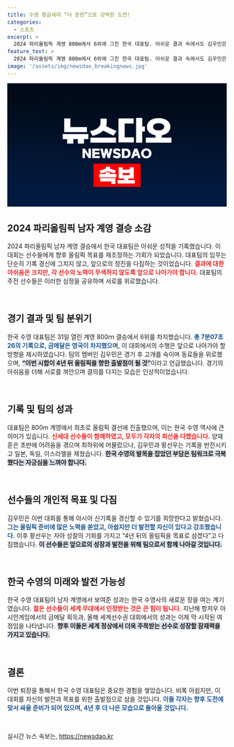 ```yaml
---
title: 수영 황금세대 “더 훈련”으로 강력한 도전!
categories:
  - 스포츠
excerpt: >
  2024 파리올림픽 계영 800m에서 6위에 그친 한국 대표팀. 아쉬운 결과 속에서도 김우민은 이번 시합이 LA올림픽을 향한 발판이라며 희망을 잃지 않았다. 12년 만의 메달 기대에 대한 젊은 선수들의 결의가 더욱 빛났다.
feature_text: >
  2024 파리올림픽 계영 800m에서 6위에 그친 한국 대표팀. 아쉬운 결과 속에서도 김우민은 이번 시합이 LA올림픽을 향한 발판이라며 희망을 잃지 않았다. 12년 만의 메달 기대에 대한 젊은 선수들의 결의가 더욱 빛났다.
image: '/assets/img/newsdao_breakingnews.jpg'
---
```


<p><img src="/assets/img/newsdao_breakingnews.jpg" alt="ranknews 속보" /></p>

<h2 data-ke-size="size26">2024 파리올림픽 남자 계영 결승 소감</h2>

<p data-ke-size="size16">2024 파리올림픽 남자 계영 결승에서 한국 대표팀은 아쉬운 성적을 기록했습니다. 이 대회는 선수들에게 향후 올림픽 목표를 재조정하는 기회가 되었습니다. 대표팀의 임무는 단순히 기록 경신에 그치지 않고, 앞으로의 정진을 다짐하는 것이었습니다. <b><span style="color: #ee2323;">결과에 대한 아쉬움은 크지만, 각 선수의 노력이 무색하지 않도록 앞으로 나아가야 합니다.</span></b> 대표팀의 주전 선수들은 이러한 심정을 공유하며 서로를 위로했습니다.</p>

<p data-ke-size="size16">&nbsp;</p>

<h2 data-ke-size="size26">경기 결과 및 팀 분위기</h2>

<p data-ke-size="size16">한국 수영 대표팀은 31일 열린 계영 800ｍ 결승에서 6위를 차지했습니다. <b><span style="color: #1a5490;">총 7분07초26의 기록으로, 금메달은 영국이 차지했으며</span></b>, 이 대회에서의 수행은 앞으로 나아가야 할 방향을 제시하였습니다. 팀의 멤버인 김우민은 경기 후 고개를 숙이며 동료들을 위로했으며, <b><span style="background-color: #21538527;">“이번 시합이 4년 뒤 올림픽을 향한 출발점이 될 것”</span></b>이라고 언급했습니다. 경기의 아쉬움을 더해 서로를 껴안으며 결의를 다지는 모습은 인상적이었습니다.</p>

<p data-ke-size="size16">&nbsp;</p>

<h2 data-ke-size="size26">기록 및 팀의 성과</h2>

<p data-ke-size="size16">대표팀은 800m 계영에서 최초로 올림픽 결선에 진출했으며, 이는 한국 수영 역사에 큰 의미가 있습니다. <b><span style="color: #ee2323;">신세대 선수들이 함께하였고, 모두가 각자의 최선을 다했습니다.</span></b> 양재훈은 초반에 어려움을 겪으며 최하위에 머물렀으나, 김우민과 황선우는 기록을 반전시키고 일본, 독일, 이스라엘을 제쳤습니다. <b><span style="background-color: #21538527;">한국 수영의 발목을 잡았던 부담은 팀워크로 극복했다는 자긍심을 느껴야 합니다.</span></b></p>

<p data-ke-size="size16">&nbsp;</p>

<h2 data-ke-size="size26">선수들의 개인적 목표 및 다짐</h2>

<p data-ke-size="size16">김우민은 이번 대회를 통해 아시아 신기록을 경신할 수 있기를 희망한다고 밝혔습니다. <b><span style="color: #1a5490;">그는 올림픽 준비에 많은 노력을 쏟았고, 아쉽지만 더 발전할 자신이 있다고 강조했습니다.</span></b> 이후 황선우는 자아 성찰의 기회를 가지고 “4년 뒤의 올림픽을 목표로 삼겠다”고 다짐했습니다. <b><span style="background-color: #21538527;">이 선수들은 앞으로의 성장과 발전을 위해 팀으로서 함께 나아갈 것입니다.</span></b></p>

<p data-ke-size="size16">&nbsp;</p>

<h2 data-ke-size="size26">한국 수영의 미래와 발전 가능성</h2>

<p data-ke-size="size16">한국 수영 대표팀이 남자 계영에서 보여준 성과는 한국 수영사의 새로운 장을 여는 계기였습니다. <b><span style="color: #ee2323;">젊은 선수들이 세계 무대에서 인정받는 것은 큰 힘이 됩니다.</span></b> 지난해 항저우 아시안게임에서의 금메달 획득과, 올해 세계선수권 대회에서의 성과는 이제 막 시작된 여정임을 나타냅니다. <b><span style="background-color: #21538527;">향후 이들은 세계 정상에서 더욱 주목받는 선수로 성장할 잠재력을 가지고 있습니다.</span></b></p>

<p data-ke-size="size16">&nbsp;</p>

<h2 data-ke-size="size26">결론</h2>

<p data-ke-size="size16">이번 퇴장을 통해서 한국 수영 대표팀은 중요한 경험을 쌓았습니다. 비록 아쉽지만, 이 대회를 자신의 발전과 목표를 위한 출발점으로 삼을 것입니다. <b><span style="color: #1a5490;">이들 각자는 향후 도전에 맞서 싸울 준비가 되어 있으며, 4년 후 더 나은 모습으로 돌아올 것입니다.</span></b></p>

<p data-ke-size="size16">&nbsp;</p>
실시간 뉴스 속보는, <a href="https://newsdao.kr" rel="dofollow">https://newsdao.kr</a>


